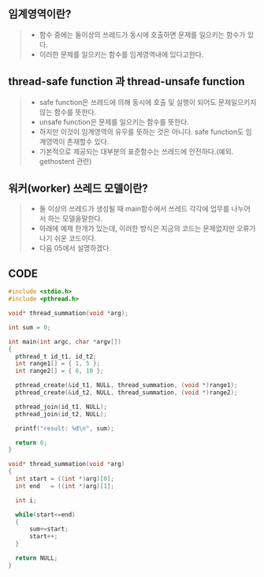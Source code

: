 ## 임계영역이란?
> * 함수 중에는 둘이상의 쓰레드가 동시에 호출하면 문제를 일으키는 함수가 있다.
> * 이러한 문제를 일으키는 함수를 임계영역내에 있다고한다.

## thread-safe function 과 thread-unsafe function
> * safe function은 쓰레드에 의해 동시에 호출 및 실행이 되어도 문제일으키지 않는 함수를 뜻한다.
> * unsafe function은 문제를 일으키는 함수를 뜻한다.
> * 하지만 이것이 임계영역의 유무를 뜻하는 것은 아니다.  safe function도 임계영역이 존재할수 있다.
> * 기본적으로 제공되는 대부분의 표준함수는 쓰레드에 안전하다.(예외. gethostent 관련)

## 워커(worker) 쓰레드 모델이란?
> * 둘 이상의 쓰레드가 생성될 때 main함수에서 쓰레드 각각에 업무를 나누어서 하는 모델을말한다.
> * 아래에 예제 한개가 있는데, 이러한 방식은 지금의 코드는 문제없지만 오류가 나기 쉬운 코드이다.
> * 다음 05에서 설명하겠다.

## CODE
```c
#include <stdio.h>
#include <pthread.h>

void* thread_summation(void *arg);

int sum = 0;

int main(int argc, char *argv[])
{
  pthread_t id_t1, id_t2;
  int range1[] = { 1, 5 };
  int range2[] = { 6, 10 };

  pthread_create(&id_t1, NULL, thread_summation, (void *)range1);
  pthread_create(&id_t2, NULL, thread_summation, (void *)range2);

  pthread_join(id_t1, NULL);
  pthread_join(id_t2, NULL);

  printf("result: %d\n", sum);

  return 0;
}

void* thread_summation(void *arg)
{
  int start = ((int *)arg)[0];
  int end   = ((int *)arg)[1];

  int i;

  while(start<=end)
  {
      sum+=start;
      start++;
  }

  return NULL;
}
```
